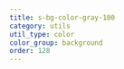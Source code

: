 ```yaml
---
title: s-bg-color-gray-100
category: utils
util_type: color
color_group: background
order: 128
---
```

<div class="s-bg-color-gray-100"></div>
